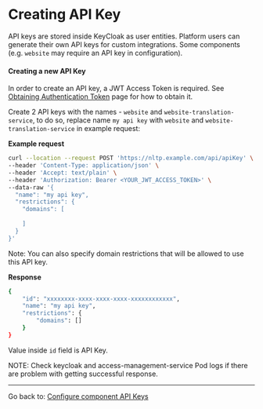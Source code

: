 # Creating API Key

API keys are stored inside KeyCloak as user entities. Platform users can generate their own API keys for custom integrations. Some components (e.g. `website` may require an API key in configuration).

#### Creating a new API Key

In order to create an API key, a JWT Access Token is required. See [Obtaining Authentication Token](auth-token.md) page for how to obtain it.

Create 2 API keys with the names - `website` and `website-translation-service`, to do so, replace name `my api key` with `website` and `website-translation-service` in example request:

**Example request**

```bash
curl --location --request POST 'https://nltp.example.com/api/apiKey' \
--header 'Content-Type: application/json' \
--header 'Accept: text/plain' \
--header 'Authorization: Bearer <YOUR_JWT_ACCESS_TOKEN>' \
--data-raw '{
  "name": "my api key",
  "restrictions": {
    "domains": [
        
    ]
  }
}'
```

Note: You can also specify domain restrictions that will be allowed to use this API key.

**Response**

```bash
{
    "id": "xxxxxxxx-xxxx-xxxx-xxxx-xxxxxxxxxxxx",
    "name": "my api key",
    "restrictions": {
        "domains": []
    }
}
```

Value inside `id` field is API Key.

NOTE: Check keycloak and access-management-service Pod logs if there are problem with getting successful response.

---
Go back to: [Configure component API Keys](api-keys.md)